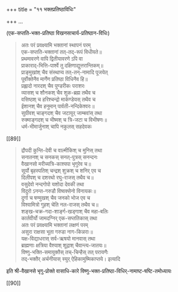 +++
title = "११ भक्तप्रतिष्ठाविधिः"

+++
…

(एक-सप्तति-भक्त-प्रतिष्ठा विखनसाचार्य-प्रतिष्ठान-विधिः) 

> अतः परं प्रवक्ष्यामि भक्तानां स्थापनं परम्  
एक-सप्तति-भक्तानां तत्-तद्-रूपं विधीयते॥  
प्रथमावरणे वापि द्वितीयावरणे ऽपि वा  
प्राकाराद्-भित्ति-पार्श्वे तु दक्षिणाद्युत्तरान्तिकम्॥  
प्राङ्मुखांश् चैव संस्थाप्य तत्-तन्-नामादि पूजयेत्  
पूर्वोक्तेनैव मार्गेण प्रतिष्ठा विधिनैव हि॥  
प्रह्लादो नारदश् चैव पुण्डरीकः पराशरः  
व्यासश् च शौनकश् चैव शुक-ब्रह्म तथैव च  
वसिष्ठश् च हरिश्चन्द्रो मार्कण्डेयस् तथैव च  
ईशानश् चैव हनुमान् पार्वती-नन्दिकेश्वरः॥  
सुग्रीवश् चाङ्गदश् चैव जटायुर् जाम्बवांस् तथा  
रुक्माङ्गदश् च भीष्मश् च त्रि-जटा च विभीषणः॥  
धर्म-भीमार्जुनाश् चापि नकुलस् सहदेवकः 

[[89]]

> द्रौपदी कुन्ति-देवी च वाल्मीकिश् च मुनिस् तथा  
सनातनश् च सनकस् सनत्-पुत्रस् सनन्दनः  
वैखानसो मरीच्यत्रि-काश्यपा भृगुरेव च॥  
सूर्यो बृहस्पतिश् चन्द्रश् शुक्रश् च शनिर् एव च  
दिलीपश् च दशरथो रघु-राजस् तथैव च॥  
वसुदेवो नन्दगोपो यशोदा देवकी तथा  
विदुरो ऽनन्त-गरुडौ विष्वक्सेनो विनायकः॥  
दुर्गा च षण्मुखश् चैव जनको भोज एव च  
विश्वामित्रो गुहश् चेति नल-राजस् तथैव च॥  
शङ्ख-चक्र-गदा-शार्ङ्ग-खड्गाश् चैव महा-बलिः  
कार्तवीर्यो जामदग्निर् एक-सप्ततिकास् तथा  
अतः परं प्रवक्ष्यामि भक्तानां लक्षणं परम्  
असुरा राक्षसा भूता गरुडा नाग-किन्नराः॥  
यक्ष-विद्याधरास् सर्व-ऋषयो मानवास् तथा  
ब्राह्मणाः क्षत्रिया वैश्याश् शूद्राश् चैवान्त्य-जातयः॥  
विष्णु-भक्ति-समायुक्तैस् तच्-चिन्हैस् तत् परायणैः  
तद्-भक्तैर् अर्चनीयास् स्युर् ऐहिकामुष्मिकाप्तये। इत्यादि 

इति श्री-वैखानसे भृगु-प्रोक्ते वासाधि-कारे विष्णु-भक्त-प्रतिष्ठा-विधिर्-नामाष्ट-षष्टि-तमोध्यायः 

[[90]]